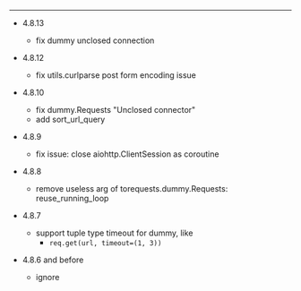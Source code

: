 


---

- 4.8.13
    - fix dummy unclosed connection

- 4.8.12
    - fix utils.curlparse post form encoding issue

- 4.8.10
    - fix dummy.Requests "Unclosed connector"
    - add sort_url_query

- 4.8.9
    - fix issue: close aiohttp.ClientSession as coroutine

- 4.8.8
    - remove useless arg of torequests.dummy.Requests: reuse_running_loop

- 4.8.7
    - support tuple type timeout for dummy, like
        - `req.get(url, timeout=(1, 3))`

- 4.8.6 and before
    - ignore
